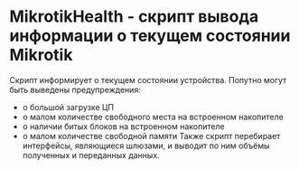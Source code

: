 # MikrotikHealth - скрипт вывода информации о текущем состоянии Mikrotik
Скрипт информирует о текущем состоянии устройства. 
Попутно могут быть выведены предупреждения:
- о большой загрузке ЦП
- о малом количестве свободного места на встроенном накопителе
- о наличии битых блоков на встроенном накопителе
- о малом количестве свободной памяти
Также скрипт перебирает интерфейсы, являющиеся шлюзами, и выводит по ним объёмы полученных и переданных данных.
